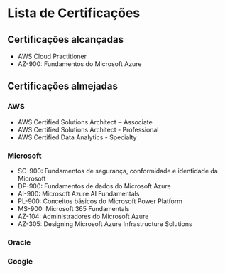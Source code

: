 # Lista de  Certificações

## Certificações alcançadas
- AWS Cloud Practitioner 
- AZ-900: Fundamentos do Microsoft Azure

## Certificações almejadas
### AWS
- AWS Certified Solutions Architect ‒ Associate
- AWS Certified Solutions Architect - Professional
- AWS Certified Data Analytics - Specialty

### Microsoft
- SC-900: Fundamentos de segurança, conformidade e identidade da Microsoft
- DP-900: Fundamentos de dados do Microsoft Azure
- AI-900: Microsoft Azure AI Fundamentals
- PL-900: Conceitos básicos do Microsoft Power Platform
- MS-900: Microsoft 365 Fundamentals
- AZ-104: Administradores do Microsoft Azure
- AZ-305: Designing Microsoft Azure Infrastructure Solutions
  
### Oracle
### Google
